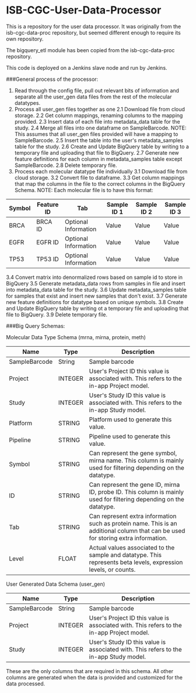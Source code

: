 ISB-CGC-User-Data-Processor
================

This is a repository for the user data processor. It was originally from the isb-cgc-data-proc repository, but seemed different enough to require its own repository.

The bigquery_etl module has been copied from the isb-cgc-data-proc repository.

This code is deployed on a Jenkins slave node and run by Jenkins. 

###General process of the processor:

1. Read through the config file, pull out relevant bits of information and separate all the user_gen data files from the rest of the molecular datatypes.
2. Process all user_gen files together as one
  2.1 Download file from cloud storage.
  2.2 Get column mappings, renaming columns to the mapping provided.
  2.3 Insert data of each file into metadata_data table for the study.
  2.4 Merge all files into one dataframe on SampleBarcode. NOTE: This assumes that all user_gen files provided will have a mapping to SampleBarcode.
  2.5 Insert the table into the user's metadata_samples table for the study.
  2.6 Create and Update BigQuery table by writing to a temporary file and uploading that file to BigQuery.
  2.7 Generate new feature definitions for each column in metadata_samples table except SampleBarcode.
  2.8 Delete temporary file.
3. Process each molecular datatype file individually
  3.1 Download file from cloud storage.
  3.2 Convert file to dataframe.
  3.3 Get column mappings that map the columns in the file to the correct columns in the BigQuery Schema. NOTE: Each molecular file is to have this format:
  
  Symbol|Feature ID|Tab|Sample ID 1|Sample ID 2|Sample ID 3
  ------|----------|---|-----------|-----------|-----------
  BRCA|BRCA ID|Optional Information|Value|Value|Value
  EGFR|EGFR ID|Optional Information|Value|Value|Value
  TP53|TP53 ID|Optional Information|Value|Value|Value
  
  3.4 Convert matrix into denormalized rows based on sample id to store in BigQuery 
  3.5 Generate metadata_data rows from samples in file and insert into metadata_data table for the study.
  3.6 Update metadata_samples table for samples that exist and insert new samples that don't exist.
  3.7 Generate new feature definitions for datatype based on unique symbols.
  3.8 Create and Update BigQuery table by writing ot a temporary file and uploading that file to BigQuery.
  3.9 Delete temporary file.
  
###Big Query Schemas:

Molecular Data Type Schema (mrna, mirna, protein, meth)

Name|Type|Description
----|----|-----------
SampleBarcode|String|Sample barcode
Project|INTEGER|User's Project ID this value is associated with. This refers to the in-app Project model.
Study|INTEGER|User's Study ID this value is associated with. This refers to the in-app Study model.
Platform|STRING|Platform used to generate this value.
Pipeline|STRING|Pipeline used to generate this value.
Symbol|STRING|Can represent the gene symbol, mirna name. This column is mainly used for filtering depending on the datatype. 
ID|STRING|Can represent the gene ID, mirna ID, probe ID. This column is mainly used for filtering depending on the datatype. 
Tab|STRING|Can represent extra information such as protein name. This is an additional column that can be used for storing extra information.
Level|FLOAT|Actual values associated to the sample and datatype. This represents beta levels, expression levels, or counts.

User Generated Data Schema (user_gen)

Name|Type|Description
----|----|-----------
SampleBarcode|String|Sample barcode
Project|INTEGER|User's Project ID this value is associated with. This refers to the in-app Project model.
Study|INTEGER|User's Study ID this value is associated with. This refers to the in-app Study model.

These are the only columns that are required in this schema. All other columns are generated when the data is provided and customized for the data processed.

